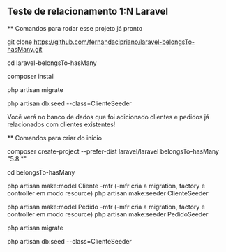 ## Teste de relacionamento 1:N Laravel 

** Comandos para rodar esse projeto já pronto

git clone https://github.com/fernandacipriano/laravel-belongsTo-hasMany.git

cd laravel-belongsTo-hasMany

composer install

php artisan migrate

php artisan db:seed --class=ClienteSeeder

Você verá no banco de dados que foi adicionado clientes e pedidos já relacionados com clientes existentes!


** Comandos para criar do início

composer create-project --prefer-dist laravel/laravel belongsTo-hasMany "5.8.*"

cd belongsTo-hasMany

php artisan make:model Cliente -mfr (-mfr cria a migration, factory e controller em modo resource)
php artisan make:seeder ClienteSeeder

php artisan make:model Pedido -mfr (-mfr cria a migration, factory e controller em modo resource)
php artisan make:seeder PedidoSeeder

php artisan migrate

php artisan db:seed --class=ClienteSeeder

